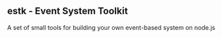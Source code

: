 ## estk - Event System Toolkit

A set of small tools for building your own event-based system on node.js
